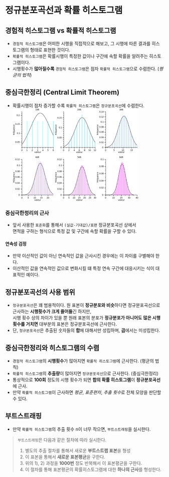 # 정규분포곡선과 확률 히스토그램

## 경험적 히스토그램 vs 확률적 히스토그램
* `경험적 히스토그램`은 어떠한 시행을 직접적으로 해보고, 그 시행에 따른 결과를 히스토그램의 형태로 표현한 것이다.
* `확률적 히스토그램`은 확률시행이 특정한 값이나 구간에 속할 확률을 알려주는 히스토그램이다. 
* 시행횟수가 **많아질수록** `경험적 히스토그램`은 점차 `확률적 히스토그램`으로 수렴한다. (*평균의 법칙*)

## 중심극한정리 (Central Limit Theorem)
* 확률시행이 점차 증가할 수록 `확률적 히스토그램`은 `정규분포곡선`에 수렴한다.    
![img.png](img.png)
  
### 중심극한정리의 근사
* 앞서 사용한 `표준화`를 통해서 `(실값-기대값)/표편` 정규분포곡선 상에서    
  면적을 구하는 형식으로 특정 값 및 구간에 속할 확률을 구할 수 있다.

#### 연속성 검정
* 만약 이산적인 값이 아닌 연속적인 값을 근사시킨 경우에는 이 차이를 구별해야 한다.
* 이산적인 값을 연속적인 값으로 변화시킬 떄 특정 연속 구간에 대응시키는 식이 대표적인 예이다.

## 정규분포곡선의 사용 범위
* `정규분포곡선`은 꽤 범용적이다. 원 표본이 **정규분포와 비슷**하다면 정규분포곡선으로 근사하는 **시행횟수가 크게 줄어들**긴 하지만,     
  시행 횟수 상의 차이가 있을 뿐 원래 표본의 분포가 **정규분포가 아니어도** **많은 시행횟수를 거치면** 대부분의 표본은 정규분포곡선에 근사한다.
* 단, `정규분포곡선`은 추출된 숫자들의 **합**에 대해서만 성립하며, **곱**에서는 미성립한다.

## 중심극한정리와 히스토그램의 수렴
* `경험적 히스토그램`의 **시행횟수**가 많아지면 `확률적 히스토그램`에 근사한다. (평균의 법칙)
* `확률적 히스토그램`의 **추출량**이 많아지면 `정규분포곡선`으로 근사한다. (중심극한정리)
* 통상적으로 **100회** 정도의 시행 횟수가 되면 **합의 확률 히스토그램**이 **정규분포곡선**에 근사.
* 만약 `확률적 히스토그램`이 근사하면 *평균*, *표준편차*, *추출 횟수*로 전체 모양을 판단할 수 있다.

## 부트스트래핑
* 만약 `확률적 히스토그램`의 추출 횟수 n이 너무 작으면, `부트스트래핑`을 실시한다.
> `부트스트래핑`은 다음과 같은 절차에 따라 실시한다.    
> 1) 별도의 추출 절차를 통해서 새로운 **부트스트랩 표본**을 형성
> 2) 이 표본을 통해서 **새로운 표본평균**을 구한다.
> 3) 위의 1), 2) 과정을 **1000번** 정도 반복해서 이 표본평균을 구한다.
> 4) 이 절차를 통해 표본평균의 확률히스토그램에 대한 **하나의 근사**를 형성한다.


